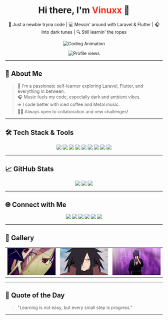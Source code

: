 
<h1 align="center">Hi there, I'm <span style="color:#F72C1F;">Vinuxx</span> 👋</h1>
<p align="center">
  🚀 Just a newbie tryna code | 💻 Messin' around with Laravel & Flutter | 🎧 Into dark tunes | 🔍 Still learnin' the ropes
</p>

<p align="center">
  <img src="https://media.giphy.com/media/qgQUggAC3Pfv687qPC/giphy.gif" width="60%" alt="Coding Animation" />
</p>
<p align="center">
  <img src="https://komarev.com/ghpvc/?username=vendettaa666&style=flat-square&color=F72C1F" alt="Profile views"/>
</p>

---

## 🌟 About Me

> 🚀 I'm a passionate self-learner exploring Laravel, Flutter, and everything in between.  
> 🎧 Music fuels my code, especially dark and ambient vibes.  
> ☕ I code better with iced coffee and Metal music.  
> 🧑‍💻 Always open to collaboration and new challenges!

---

## 🛠️ Tech Stack & Tools

<p align="center">
  <img src="https://img.shields.io/badge/Laravel-F72C1F?style=for-the-badge&logo=laravel&logoColor=white"/>
  <img src="https://img.shields.io/badge/PHP-777BB4?style=for-the-badge&logo=php&logoColor=white"/>
  <img src="https://img.shields.io/badge/Flutter-02569B?style=for-the-badge&logo=flutter&logoColor=white"/>
  <img src="https://img.shields.io/badge/Dart-0175C2?style=for-the-badge&logo=dart&logoColor=white"/>
  <img src="https://img.shields.io/badge/MySQL-00758F?style=for-the-badge&logo=mysql&logoColor=white"/>
  <img src="https://img.shields.io/badge/VSCode-007ACC?style=for-the-badge&logo=visual-studio-code&logoColor=white"/>
  <img src="https://img.shields.io/badge/Git-F05032?style=for-the-badge&logo=git&logoColor=white"/>
  <img src="https://img.shields.io/badge/HTML5-E34F26?style=for-the-badge&logo=html5&logoColor=white"/>
  <img src="https://img.shields.io/badge/CSS3-1572B6?style=for-the-badge&logo=css3&logoColor=white"/>
</p>

---

## 📈 GitHub Stats

<p align="center">
  <img src="https://github-readme-stats.vercel.app/api?username=vendettaa666&theme=github_dark&show_icons=true" height="150"/>
  <img src="https://github-readme-stats.vercel.app/api/top-langs/?username=vendettaa666&layout=compact&theme=github_dark" height="150"/>
  <img src="https://github-readme-streak-stats.herokuapp.com/?user=vendettaa666&theme=github-dark&hide_border=true" height="150"/>
  
</p>

---

## 🌐 Connect with Me

<p align="center">
  <a href="mailto:vinnfamily666@gmail.com"><img src="https://img.shields.io/badge/Gmail-D14836?style=for-the-badge&logo=gmail&logoColor=white"/></a>
  <a href="https://linkedin.com/in/vinuxx"><img src="https://img.shields.io/badge/LinkedIn-0A66C2?style=for-the-badge&logo=linkedin&logoColor=white"/></a>
  <a href="https://instagram.com/leoosatriaa"><img src="https://img.shields.io/badge/Instagram-E4405F?style=for-the-badge&logo=instagram&logoColor=white"/></a>
  <a href="https://tiktok.com/@vendettaa.666"><img src="https://img.shields.io/badge/TikTok-000000?style=for-the-badge&logo=tiktok&logoColor=white"/></a>
  <a href="https://discord.com/users/770242596945395712"><img src="https://img.shields.io/badge/Discord-5865F2?style=for-the-badge&logo=discord&logoColor=white"/></a>
  <a href="https://open.spotify.com/user/31r7eiirhcmyuyip6bnginbwnuvu?si=ce76ca11b90444eb"><img src="https://img.shields.io/badge/Spotify-1DB954?style=for-the-badge&logo=spotify&logoColor=white"/></a>
</p>

---

## 📸 Gallery

<table align="center">
  <tr>
    <td><img src="img/gif1.gif" width="180"/></td>
    <td><img src="img/gif2.gif" width="180"/></td>
    <td><img src="img/gif3.gif" width="180"/></td>
  </tr>
</table>  

---

## 📌 Quote of the Day

> "Learning is not easy, but every small step is progress."

---


